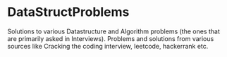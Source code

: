 # DataStructProblems

Solutions to various Datastructure and Algorithm problems (the ones that are primarily asked in Interviews).
Problems and solutions from various sources like Cracking the coding interview, leetcode, hackerrank etc.

